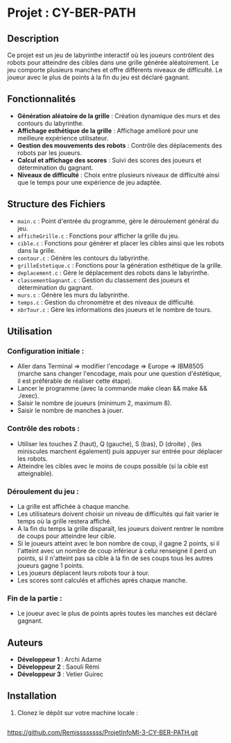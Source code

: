 # Projet : CY-BER-PATH

## Description
Ce projet est un jeu de labyrinthe interactif où les joueurs contrôlent des robots pour atteindre des cibles dans une grille générée aléatoirement. Le jeu comporte plusieurs manches et offre différents niveaux de difficulté. Le joueur avec le plus de points à la fin du jeu est déclaré gagnant.

## Fonctionnalités
- **Génération aléatoire de la grille** : Création dynamique des murs et des contours du labyrinthe.
- **Affichage esthétique de la grille** : Affichage amélioré pour une meilleure expérience utilisateur.
- **Gestion des mouvements des robots** : Contrôle des déplacements des robots par les joueurs.
- **Calcul et affichage des scores** : Suivi des scores des joueurs et détermination du gagnant.
- **Niveaux de difficulté** : Choix entre plusieurs niveaux de difficulté  ainsi que le temps pour une expérience de jeu adaptée.

## Structure des Fichiers
- `main.c` : Point d'entrée du programme, gère le déroulement général du jeu.
- `afficheGrille.c` : Fonctions pour afficher la grille du jeu.
- `cible.c` : Fonctions pour générer et placer les cibles ainsi que les robots dans la grille.
- `contour.c` : Génère les contours du labyrinthe.
- `grilleEstetique.c` : Fonctions pour la génération esthétique de la grille.
- `deplacement.c` : Gère le déplacement des robots dans le labyrinthe.
- `classementGagnant.c` : Gestion du classement des joueurs et détermination du gagnant.
- `murs.c` : Génère les murs du labyrinthe.
- `temps.c` : Gestion du chronomètre et des niveaux de difficulté.
- `nbrTour.c` : Gère les informations des joueurs et le nombre de tours.

## Utilisation

### Configuration initiale :
- Aller dans Terminal => modifier l'encodage => Europe => IBM8505 (marche sans changer l'encodage, mais pour une question d'éstétique, il est préférable de réaliser cette étape).
- Lancer le programme (avec la commande make clean && make && ./exec).
- Saisir le nombre de joueurs (minimum 2, maximum 8).
- Saisir le nombre de manches à jouer.

### Contrôle des robots :
- Utiliser les touches Z (haut), Q (gauche), S (bas), D (droite) , (les miniscules marchent également) puis appuyer sur entrée pour déplacer les robots.
- Atteindre les cibles avec le moins de coups possible (si la cible est atteignable).

### Déroulement du jeu :
- La grille est affichée à chaque manche.
- Les utilisateurs doivent choisir un niveau de difficultés qui fait varier le temps où la grille restera affiché.
- A la fin du temps la grille disparaît, les joueurs doivent rentrer le nombre de coups pour atteindre leur cible.
- Si le joueurs atteint avec le bon nombre de coup, il gagne 2 points, si il l'atteint avec un nombre de coup inférieur à celui renseigné il perd un points, si il n'atteint pas sa cible à la fin de ses coups tous les autres joueurs gagne 1 points.
- Les joueurs déplacent leurs robots tour à tour.
- Les scores sont calculés et affichés après chaque manche.

### Fin de la partie :
- Le joueur avec le plus de points après toutes les manches est déclaré gagnant.

## Auteurs
- **Développeur 1** : Archi Adame
- **Développeur 2** : Saouli Rémi
- **Développeur 3** : Vetier Guirec

## Installation
1. Clonez le dépôt sur votre machine locale :
   ```bash
 https://github.com/Remissssssss/ProjetInfoMI-3-CY-BER-PATH.git
